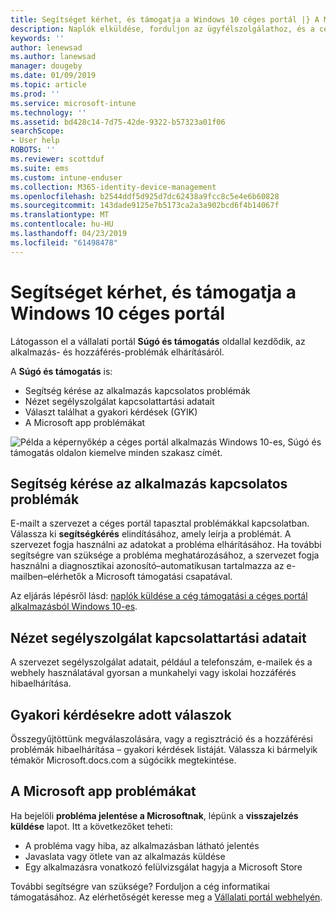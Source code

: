 ```yaml
---
title: Segítséget kérhet, és támogatja a Windows 10 céges portál |} A Microsoft Docs
description: Naplók elküldése, forduljon az ügyfélszolgálathoz, és a céges portál Súgó és támogatás oldalon olvassa el a gyakori kérdések.
keywords: ''
author: lenewsad
ms.author: lanewsad
manager: dougeby
ms.date: 01/09/2019
ms.topic: article
ms.prod: ''
ms.service: microsoft-intune
ms.technology: ''
ms.assetid: bd428c14-7d75-42de-9322-b57323a01f06
searchScope:
- User help
ROBOTS: ''
ms.reviewer: scottduf
ms.suite: ems
ms.custom: intune-enduser
ms.collection: M365-identity-device-management
ms.openlocfilehash: b2544ddf5d925d7dc62438a9fcc8c5e4e6b60828
ms.sourcegitcommit: 143dade9125e7b5173ca2a3a902bcd6f4b14067f
ms.translationtype: MT
ms.contentlocale: hu-HU
ms.lasthandoff: 04/23/2019
ms.locfileid: "61498478"
---
```

# <a name="get-help-and-support-in-company-portal-for-windows-10"></a>Segítséget kérhet, és támogatja a Windows 10 céges portál

Látogasson el a vállalati portál **Súgó és támogatás** oldallal kezdődik, az alkalmazás- és hozzáférés-problémák elhárításáról.   

A **Súgó és támogatás** is:  

* Segítség kérése az alkalmazás kapcsolatos problémák
* Nézet segélyszolgálat kapcsolattartási adatait
* Választ találhat a gyakori kérdések (GYIK) 
* A Microsoft app problémákat

![Példa a képernyőkép a céges portál alkalmazás Windows 10-es, Súgó és támogatás oldalon kiemelve minden szakasz címét.](./media/1812_UCP_Help_Support_sections.png)  

## <a name="get-help-with-app-problems"></a>Segítség kérése az alkalmazás kapcsolatos problémák

E-mailt a szervezet a céges portál tapasztal problémákkal kapcsolatban. Válassza ki **segítségkérés** elindításához, amely leírja a problémát. A szervezet fogja használni az adatokat a probléma elhárításához. Ha további segítségre van szüksége a probléma meghatározásához, a szervezet fogja használni a diagnosztikai azonosító&ndash;automatikusan tartalmazza az e-mailben&ndash;elérhetők a Microsoft támogatási csapatával.  

Az eljárás lépésről lásd: [naplók küldése a cég támogatási a céges portál alkalmazásból Windows 10-es](send-logs-to-your-it-admin-cp-windows.md).  

## <a name="view-helpdesk-contact-details"></a>Nézet segélyszolgálat kapcsolattartási adatait  
A szervezet segélyszolgálat adatait, például a telefonszám, e-mailek és a webhely használatával gyorsan a munkahelyi vagy iskolai hozzáférés hibaelhárítása.  

## <a name="find-answers-to-frequently-asked-questions"></a>Gyakori kérdésekre adott válaszok  
Összegyűjtöttünk megválaszolására, vagy a regisztráció és a hozzáférési problémák hibaelhárítása – gyakori kérdések listáját. Válassza ki bármelyik témakör Microsoft.docs.com a súgócikk megtekintése.  

## <a name="report-app-problems-to-microsoft"></a>A Microsoft app problémákat  
Ha bejelöli **probléma jelentése a Microsoftnak**, lépünk a **visszajelzés küldése** lapot. Itt a következőket teheti:

* A probléma vagy hiba, az alkalmazásban látható jelentés  
* Javaslata vagy ötlete van az alkalmazás küldése  
* Egy alkalmazásra vonatkozó felülvizsgálat hagyja a Microsoft Store   


További segítségre van szüksége? Forduljon a cég informatikai támogatásához. Az elérhetőségét keresse meg a [Vállalati portál webhelyén](https://go.microsoft.com/fwlink/?linkid=2010980).
